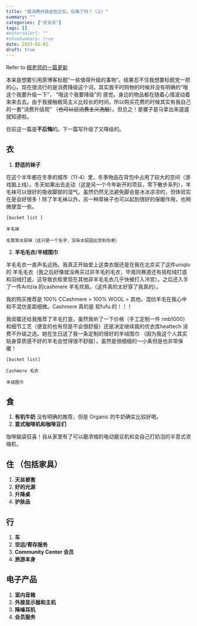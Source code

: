 ```yaml
---
title: "我消费升级这些之后，后悔了吗？（上）"
summary: ""
categories: ["买买买"]
tags: []
#externalUrl: ""
#showSummary: true
date: 2025-02-01
draft: true
---
```



Refer to [椒老师的一篇更新](https://blog.douchi.space/gears-worth-upgrading/) 

本来是想要引用原博客标题“一些值得升级的事物”。结果忍不住我想要标题党一把的心。现在很流行的是消费降级这个词，其实我平时购物的时候并没有明确的“哦这个我要升级一下”， “哦这个我要降级”的 感觉。身边的物品都在随着心情波动着来来去去。由于我接触极简主义比较长的时间，所以购买花费的时候其实有我自己的一套“消费升级观” （~~也可以说消费主义洗脑~~）。但总之！是骡子是马拿出来遛遛就知道啦。
<!-- 写一篇消费降级 -->
<!-- mbp -->

目前这一篇是**不后悔**的。下一篇写升级了又降级的。
<!-- 衣食住行 -->
## 衣

1. **舒适的袜子**

在这个半年都在冬季的城市（11-4）里，冬季物品在背包中占用了较大的空间（游戏脑上线）。冬天如果出去走动（这是另一个今年新开的项目，零下散步系列），羊毛袜可以很好的吸收脚部的湿气。虽然仍然无法避免脚会是冰冰凉凉的，但体验实在是会好很多！除了羊毛袜以外，另一种厚袜子也可以起到很好的保暖作用，也稍微便宜一些。

    [bucket list ]

    羊毛袜

    毛茸茸水貂袜（这只是一个名字，没有水貂因此受到伤害）

2. **羊毛毛衣/羊绒围巾**

羊毛毛衣一直声名远扬。我真正开始爱上这类衣服还是在我在北京买了这件uniqlo 的 羊毛毛衣（我之后好像就没再买过非羊毛的毛衣，毕竟同赛道还有摇粒绒打底和羽绒打底，这导致衣柜里现在其他非羊毛毛衣几乎快被打入冷宫）。之后还入手了一件Aritzia 的cashmere 羊毛坎肩。（这件真的太好穿了我真的）。

我的购买推荐是 100% CCashmere > 100% WOOL > 其他。混纺羊毛在我心中和不混仿差距细微。Cashmere 真的是 软fufu 的！！！

我闺蜜还给我推荐了羊毛打底，虽然我听了一下价格（手工定制一件 rmb1000）和细节工艺（便宜的也有但是不会很舒服）还是决定继续我的优衣库heattech 消费不升级之选。她在生日送了我一条定制的很好的羊绒围巾 （因为我这个人其实贴身穿质感不好的羊毛会觉得很不舒服），虽然是很细细的一小条但是也非常保暖！

    [bucket list]

    Cashmere 毛衣

    羊绒围巾



## 食

1. **有机牛奶**
没有明确的推荐，但是 Organic 的牛奶确实比较好喝。
2. **意式咖啡机和咖啡豆们**

咖啡脑袋狂喜！自从家里有了可以磨浓缩的电动磨豆机和会自己打奶泡的半意式浓缩机，
<!-- 4. **质量好的茶叶** -->


## 住 （包括家具）
1. **天丝被套**
2. **好的光源**
3. **升降桌**
4. **护肤品**

## 行
1. **车**
2. **空运/寄存服务**
3. **Community Center 会员**
4. **旅游本身**

## 电子产品
1. **室内音箱**
2. **外接显示器和主机**
3. **降噪耳机**
4. **会员服务**
   
